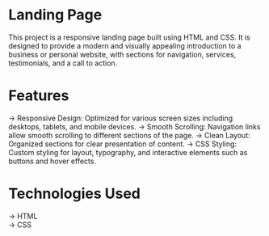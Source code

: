 # Landing Page

This project is a responsive landing page built using HTML and CSS. It is designed to provide a modern and visually appealing introduction to a business or personal website, with sections for navigation, services, testimonials, and a call to action.

# Features

-> Responsive Design: Optimized for various screen sizes including desktops, tablets, and mobile devices.
-> Smooth Scrolling: Navigation links allow smooth scrolling to different sections of the page.
-> Clean Layout: Organized sections for clear presentation of content.
-> CSS Styling: Custom styling for layout, typography, and interactive elements such as buttons and hover effects.

# Technologies Used

-> HTML       
-> CSS
